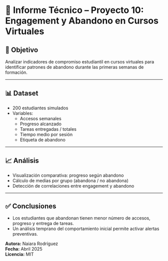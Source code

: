 # 📄 Informe Técnico – Proyecto 10: Engagement y Abandono en Cursos Virtuales

## 🎯 Objetivo

Analizar indicadores de compromiso estudiantil en cursos virtuales para identificar patrones de abandono durante las primeras semanas de formación.

---

## 📊 Dataset

- 200 estudiantes simulados
- Variables:
  - Accesos semanales
  - Progreso alcanzado
  - Tareas entregadas / totales
  - Tiempo medio por sesión
  - Etiqueta de abandono

---

## 📈 Análisis

- Visualización comparativa: progreso según abandono
- Cálculo de medias por grupo (abandona / no abandona)
- Detección de correlaciones entre engagement y abandono

---

## ✅ Conclusiones

- Los estudiantes que abandonan tienen menor número de accesos, progreso y entrega de tareas.
- Un análisis temprano del comportamiento inicial permite activar alertas preventivas.

**Autora:** Naiara Rodríguez  
**Fecha:** Abril 2025  
**Licencia:** MIT
